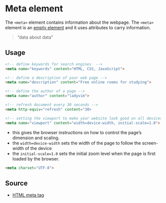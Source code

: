 # Meta element

The `<meta>` element contains information about the webpage. The `<meta>` element is an <u>empty element</u> and it uses attributes to carry information.

> “data about data”

## Usage

```html
<!-- define keywords for search engines  -->
<meta name="keywords" content="HTML, CSS, JavaScript">
```

```html
<!-- define a description of your web page -->
<meta name="description" content="Free online rooms for studying">
```

```html
<!-- define the author of a page -->
<meta name="author" content="ladyvim">
```

```html
<!-- refresh document every 30 seconds -->
<meta http-equiv="refresh" content="30>
```

```html
<!-- setting the viewport to make your website look good on all devices -->
<meta name="viewport" content="width=device-width, initial-scale=1.0">
```

- this gives the browser instructions on how to control the page’s dimension and scaling.
- the `width=device-width` sets the width of the page to follow the screen-width of the device
- the `initial-scale=1.0` sets the initial zoom level when the page is first loaded by the browser.

```html
<meta charset="UTF-8">
```

## Source

- [HTML meta tag](https://www.w3schools.com/tags/tag_meta.asp)
